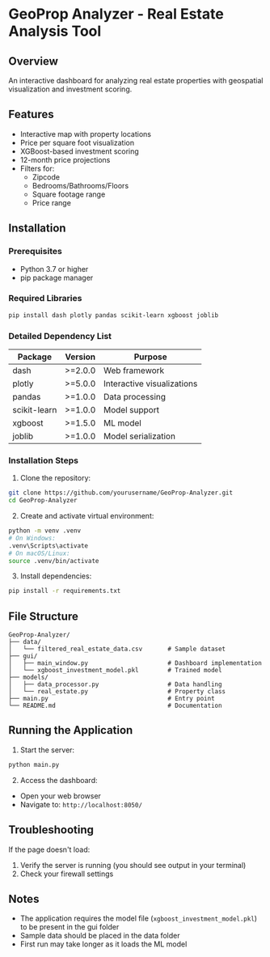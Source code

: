 # GeoProp Analyzer - Real Estate Analysis Tool

## Overview
An interactive dashboard for analyzing real estate properties with geospatial visualization and investment scoring.

## Features
- Interactive map with property locations
- Price per square foot visualization
- XGBoost-based investment scoring
- 12-month price projections
- Filters for:
  - Zipcode
  - Bedrooms/Bathrooms/Floors
  - Square footage range
  - Price range

## Installation

### Prerequisites
- Python 3.7 or higher
- pip package manager

### Required Libraries
```bash
pip install dash plotly pandas scikit-learn xgboost joblib
```

### Detailed Dependency List
| Package | Version | Purpose |
|---------|---------|---------|
| dash | >=2.0.0 | Web framework |
| plotly | >=5.0.0 | Interactive visualizations |
| pandas | >=1.0.0 | Data processing |
| scikit-learn | >=1.0.0 | Model support |
| xgboost | >=1.5.0 | ML model |
| joblib | >=1.0.0 | Model serialization |

### Installation Steps
1. Clone the repository:
```bash
git clone https://github.com/yourusername/GeoProp-Analyzer.git
cd GeoProp-Analyzer
```

2. Create and activate virtual environment:
```bash
python -m venv .venv
# On Windows:
.venv\Scripts\activate
# On macOS/Linux:
source .venv/bin/activate
```

3. Install dependencies:
```bash
pip install -r requirements.txt
```

## File Structure
```
GeoProp-Analyzer/
├── data/
│   └── filtered_real_estate_data.csv       # Sample dataset
├── gui/
│   ├── main_window.py                      # Dashboard implementation
│   └── xgboost_investment_model.pkl        # Trained model
├── models/
│   ├── data_processor.py                   # Data handling
│   └── real_estate.py                      # Property class
├── main.py                                 # Entry point
└── README.md                               # Documentation
```

## Running the Application
1. Start the server:
```bash
python main.py
```

2. Access the dashboard:
- Open your web browser
- Navigate to: `http://localhost:8050/`

## Troubleshooting
If the page doesn't load:
1. Verify the server is running (you should see output in your terminal)
2. Check your firewall settings


## Notes
- The application requires the model file (`xgboost_investment_model.pkl`) to be present in the gui folder
- Sample data should be placed in the data folder
- First run may take longer as it loads the ML model
